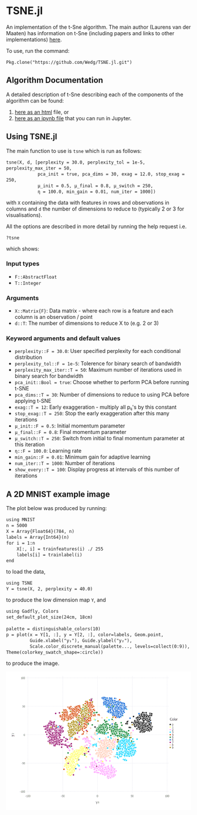 # TSNE.jl
An implementation of the t-Sne algorithm. The main author (Laurens van der Maaten) has information on t-Sne (including papers and links to other implementations) [here](https://lvdmaaten.github.io/tsne/).

To use, run the command:
```jlcon
Pkg.clone("https://github.com/Wedg/TSNE.jl.git")
```
## Algorithm Documentation

A detailed description of t-Sne describing each of the components of the algorithm can be found:  
1. [here as an html](https://Wedg.github.io/tsne/tsne.html) file, or  
2. [here as an ipynb file](demo/t-SNE_demo.ipynb) that you can run in Jupyter.

## Using TSNE.jl

The main function to use is `tsne` which is run as follows:
```jlcon
tsne(X, d, [perplexity = 30.0, perplexity_tol = 1e-5, perplexity_max_iter = 50,
            pca_init = true, pca_dims = 30, exag = 12.0, stop_exag = 250,
            μ_init = 0.5, μ_final = 0.8, μ_switch = 250,
            η = 100.0, min_gain = 0.01, num_iter = 1000])
```
with `X` containing the data with features in rows and observations in columns and `d` the number of dimensions to reduce to (typically 2 or 3 for visualisations).

All the options are described in more detail by running the help request i.e.
```jlcon
?tsne
```
which shows:

### Input types
- `F::AbstractFloat`
- `T::Integer`

### Arguments
- `X::Matrix{F}`: Data matrix - where each row is a feature and each column is an observation / point
- `d::T`: The number of dimensions to reduce X to (e.g. 2 or 3)

### Keyword arguments and default values
- `perplexity::F = 30.0`: User specified perplexity for each conditional distribution
- `perplexity_tol::F = 1e-5`: Tolerence for binary search of bandwidth
- `perplexity_max_iter::T = 50`: Maximum number of iterations used in binary search for bandwidth
- `pca_init::Bool = true`: Choose whether to perform PCA before running t-SNE
- `pca_dims::T = 30`: Number of dimensions to reduce to using PCA before applying t-SNE
- `exag::T = 12`: Early exaggeration - multiply all pᵢⱼ's by this constant
- `stop_exag::T = 250`: Stop the early exaggeration after this many iterations
- `μ_init::F = 0.5`: Initial momentum parameter
- `μ_final::F = 0.8`: Final momentum parameter
- `μ_switch::T = 250`: Switch from initial to final momentum parameter at this iteration
- `η::F = 100.0`: Learning rate
- `min_gain::F = 0.01`: Minimum gain for adaptive learning
- `num_iter::T = 1000`: Number of iterations
- `show_every::T = 100`: Display progress at intervals of this number of iterations


## A 2D MNIST example image
The plot below was produced by running:

```jlcon
using MNIST
n = 5000
X = Array{Float64}(784, n)
labels = Array{Int64}(n)
for i = 1:n
    X[:, i] = trainfeatures(i) ./ 255
    labels[i] = trainlabel(i)
end
```
to load the data,

```jlcon
using TSNE
Y = tsne(X, 2, perplexity = 40.0)
```  
to produce the low dimension map `Y`, and

```jlcon
using Gadfly, Colors
set_default_plot_size(24cm, 18cm)

palette = distinguishable_colors(10)
p = plot(x = Y[1, :], y = Y[2, :], color=labels, Geom.point,
         Guide.xlabel("y₁"), Guide.ylabel("y₂"),
         Scale.color_discrete_manual(palette..., levels=collect(0:9)), Theme(colorkey_swatch_shape=:circle))
```  
to produce the image.

<p align="center">
  <img src="demo/tsneplot.png" width="800"/>
</p>
